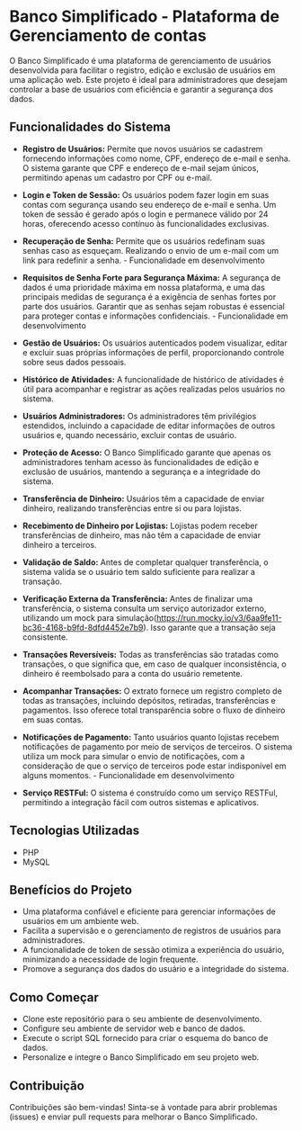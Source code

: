# Banco Simplificado - Plataforma de Gerenciamento de contas

O Banco Simplificado é uma plataforma de gerenciamento de usuários desenvolvida para facilitar o registro, edição e exclusão de usuários em uma aplicação web. Este projeto é ideal para administradores que desejam controlar a base de usuários com eficiência e garantir a segurança dos dados.

## Funcionalidades do Sistema

- **Registro de Usuários:** Permite que novos usuários se cadastrem fornecendo informações como nome, CPF, endereço de e-mail e senha. O sistema garante que CPF e endereço de e-mail sejam únicos, permitindo apenas um cadastro por CPF ou e-mail.

- **Login e Token de Sessão:** Os usuários podem fazer login em suas contas com segurança usando seu endereço de e-mail e senha. Um token de sessão é gerado após o login e permanece válido por 24 horas, oferecendo acesso contínuo às funcionalidades exclusivas.

- **Recuperação de Senha:** Permite que os usuários redefinam suas senhas caso as esqueçam. Realizando o envio de um e-mail com um link para redefinir a senha. - Funcionalidade em desenvolvimento

- **Requisitos de Senha Forte para Segurança Máxima:** A segurança de dados é uma prioridade máxima em nossa plataforma, e uma das principais medidas de segurança é a exigência de senhas fortes por parte dos usuários. Garantir que as senhas sejam robustas é essencial para proteger contas e informações confidenciais. - Funcionalidade em desenvolvimento

- **Gestão de Usuários:** Os usuários autenticados podem visualizar, editar e excluir suas próprias informações de perfil, proporcionando controle sobre seus dados pessoais.

- **Histórico de Atividades:** A funcionalidade de histórico de atividades é útil para acompanhar e registrar as ações realizadas pelos usuários no sistema.

- **Usuários Administradores:** Os administradores têm privilégios estendidos, incluindo a capacidade de editar informações de outros usuários e, quando necessário, excluir contas de usuário.

- **Proteção de Acesso:** O Banco Simplificado garante que apenas os administradores tenham acesso às funcionalidades de edição e exclusão de usuários, mantendo a segurança e a integridade do sistema.

- **Transferência de Dinheiro:** Usuários têm a capacidade de enviar dinheiro, realizando transferências entre si ou para lojistas.

- **Recebimento de Dinheiro por Lojistas:** Lojistas podem receber transferências de dinheiro, mas não têm a capacidade de enviar dinheiro a terceiros.

- **Validação de Saldo:** Antes de completar qualquer transferência, o sistema valida se o usuário tem saldo suficiente para realizar a transação.

- **Verificação Externa da Transferência:** Antes de finalizar uma transferência, o sistema consulta um serviço autorizador externo, utilizando um mock para simulação(https://run.mocky.io/v3/6aa9fe11-bc36-4168-b9fd-8dfd4452e7b9). Isso garante que a transação seja consistente.

- **Transações Reversíveis:** Todas as transferências são tratadas como transações, o que significa que, em caso de qualquer inconsistência, o dinheiro é reembolsado para a conta do usuário remetente.

- **Acompanhar Transações:** O extrato fornece um registro completo de todas as transações, incluindo depósitos, retiradas, transferências e pagamentos. Isso oferece total transparência sobre o fluxo de dinheiro em suas contas.

- **Notificações de Pagamento:** Tanto usuários quanto lojistas recebem notificações de pagamento por meio de serviços de terceiros. O sistema utiliza um mock para simular o envio de notificações, com a consideração de que o serviço de terceiros pode estar indisponível em alguns momentos. - Funcionalidade em desenvolvimento

- **Serviço RESTFul:** O sistema é construído como um serviço RESTFul, permitindo a integração fácil com outros sistemas e aplicativos.

## Tecnologias Utilizadas

- PHP
- MySQL

## Benefícios do Projeto

- Uma plataforma confiável e eficiente para gerenciar informações de usuários em um ambiente web.
- Facilita a supervisão e o gerenciamento de registros de usuários para administradores.
- A funcionalidade de token de sessão otimiza a experiência do usuário, minimizando a necessidade de login frequente.
- Promove a segurança dos dados do usuário e a integridade do sistema.

## Como Começar

- Clone este repositório para o seu ambiente de desenvolvimento.
- Configure seu ambiente de servidor web e banco de dados.
- Execute o script SQL fornecido para criar o esquema do banco de dados.
- Personalize e integre o Banco Simplificado em seu projeto web.

## Contribuição

Contribuições são bem-vindas! Sinta-se à vontade para abrir problemas (issues) e enviar pull requests para melhorar o Banco Simplificado.
